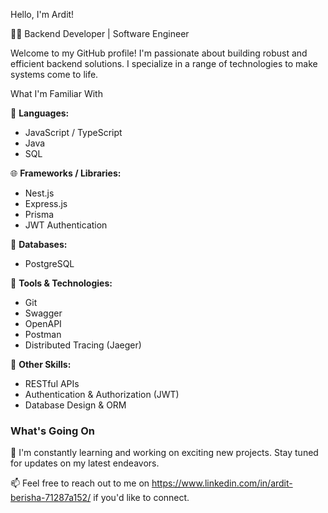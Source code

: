 Hello, I'm Ardit!

👨‍💻 Backend Developer | Software Engineer

Welcome to my GitHub profile! I'm passionate about building robust and efficient backend solutions. I specialize in a range of technologies to make systems come to life.

 What I'm Familiar With

🚀 **Languages:** 
- JavaScript / TypeScript
- Java
- SQL

🌐 **Frameworks / Libraries:** 
- Nest.js
- Express.js
- Prisma
- JWT Authentication

💾 **Databases:** 
- PostgreSQL

🔧 **Tools & Technologies:** 
- Git
 - Swagger
- OpenAPI
- Postman
- Distributed Tracing (Jaeger)

🌟 **Other Skills:** 
- RESTful APIs
- Authentication & Authorization (JWT)
- Database Design & ORM

### What's Going On

🌱 I'm constantly learning and working on exciting new projects. Stay tuned for updates on my latest endeavors.

📫 Feel free to reach out to me on  https://www.linkedin.com/in/ardit-berisha-71287a152/  if you'd like to connect.

